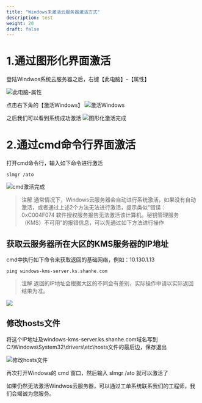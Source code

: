 ```yaml
---
title: "Windows未激活云服务器激活方式"
description: test
weight: 20
draft: false
---
```




# 1.通过图形化界面激活

登陆Windwos系统云服务器之后，右键【此电脑】-【属性】

![此电脑-属性](../../_images/activation_of_winOS_1.png)

点击右下角的【激活Windows】
![激活Windows](../../_images/activation_of_winOS_2.png)

之后我们可以看到系统成功激活
![图形化激活完成](../../_images/activation_of_winOS_3.png)

# 2.通过cmd命令行界面激活

打开cmd命令行，输入如下命令进行激活
```
slmgr /ato
```
![cmd激活完成](../../_images/activation_of_winOS_4.png)

>注解
>通常情况下，Windows云服务器会自动进行系统激活，如果没有自动激活，或者通过上述2个方法无法进行激活，提示类似“错误：0xC004F074 软件授权服务报告无法激活该计算机。秘钥管理服务（KMS）不可用”的报错信息，可以先通过如下方法进行操作

## 获取云服务器所在大区的KMS服务器的IP地址

cmd中执行如下命令来获取返回的基础网络，例如：10.130.1.13
```
ping windows-kms-server.ks.shanhe.com
```

>注解
>返回的IP地址会根据大区的不同会有差别，实际操作中请以实际返回结果为准。

![](../../_images/activation_of_winOS_5.png)

## 修改hosts文件

将这个IP地址及windows-kms-server.ks.shanhe.com域名写到C:\Windows\System32\drivers\etc\hosts文件的最后边，保存退出

![修改hosts文件](../../_images/activation_of_winOS_6.png)

再次打开Windows的 cmd 窗口，然后输入 slmgr /ato 就可以激活了

如果仍然无法激活Windwos云服务器，可以通过工单系统联系我们的工程师，我们会竭诚为您服务。